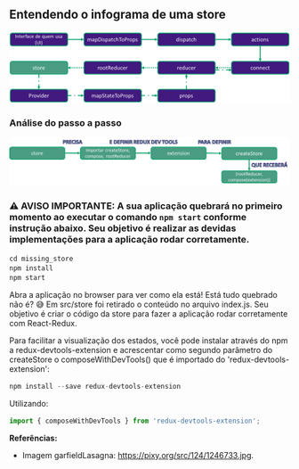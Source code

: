 ## Entendendo o infograma de uma store

![react-redux](images/store-info.png)

### Análise do passo a passo
![store](images/store.png)

### ⚠️ **AVISO IMPORTANTE:** A sua aplicação quebrará no primeiro momento ao executar o comando `npm start` conforme instrução abaixo. Seu objetivo é realizar as devidas implementações para a aplicação rodar corretamente.

```javascript
cd missing_store
npm install
npm start
```

Abra a aplicação no browser para ver como ela está!
Está tudo quebrado não é? 😅
Em src/store foi retirado o conteúdo no arquivo index.js.
Seu objetivo é criar o código da store para fazer a aplicação rodar corretamente com React-Redux.

Para facilitar a visualização dos estados, você pode instalar através do npm a redux-devtools-extension e acrescentar como segundo parâmetro do createStore o composeWithDevTools() que é importado do 'redux-devtools-extension': 
```javascript
npm install --save redux-devtools-extension
```
Utilizando:
```javascript
import { composeWithDevTools } from 'redux-devtools-extension';
```
**Referências:**
- Imagem garfieldLasagna: https://pixy.org/src/124/1246733.jpg.
